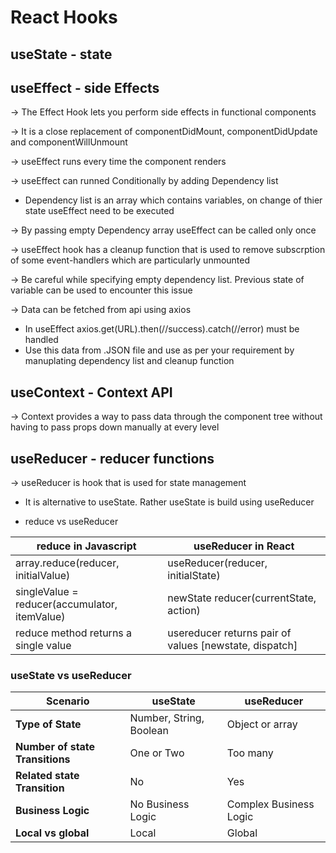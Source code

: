 # React Hooks

## useState - state

## useEffect - side Effects

&rarr; The Effect Hook lets you perform side effects in functional components

&rarr; It is a close replacement of componentDidMount, componentDidUpdate and componentWillUnmount

&rarr; useEffect runs every time the component renders

&rarr; useEffect can runned Conditionally by adding Dependency list

- Dependency list is an array which contains variables, on change of thier state useEffect need to be executed

&rarr; By passing empty Dependency array useEffect can be called only once

&rarr; useEffect hook has a cleanup function that is used to remove subscrption of some event-handlers which are particularly unmounted

&rarr; Be careful while specifying empty dependency list. Previous state of variable can be used to encounter this issue

&rarr; Data can be fetched from api using axios

- In useEffect axios.get(URL).then(//success).catch(//error) must be handled
- Use this data from .JSON file and use as per your requirement by manuplating dependency list and cleanup function

## useContext - Context API

&rarr; Context provides a way to pass data through the component tree without having to pass props down manually at every level

## useReducer - reducer functions

&rarr; useReducer is hook that is used for state management

- It is alternative to useState. Rather useState is build using useReducer

- reduce vs useReducer

| reduce in Javascript                          | useReducer in React                                    |
| --------------------------------------------- | ------------------------------------------------------ |
| array.reduce(reducer, initialValue)           | useReducer(reducer, initialState)                      |
| singleValue = reducer(accumulator, itemValue) | newState reducer(currentState, action)                 |
| reduce method returns a single value          | usereducer returns pair of values [newstate, dispatch] |

### useState vs useReducer

| Scenario                        | useState                | useReducer             |
| ------------------------------- | ----------------------- | ---------------------- |
| **Type of State**               | Number, String, Boolean | Object or array        |
| **Number of state Transitions** | One or Two              | Too many               |
| **Related state Transition**    | No                      | Yes                    |
| **Business Logic**              | No Business Logic       | Complex Business Logic |
| **Local vs global**             | Local                   | Global                 |
